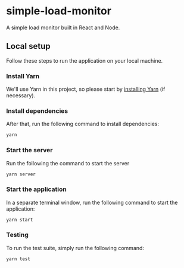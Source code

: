 # simple-load-monitor

A simple load monitor built in React and Node.

## Local setup

Follow these steps to run the application on your local machine.

### Install Yarn

We'll use Yarn in this project, so please start by [installing Yarn](https://yarnpkg.com/en/docs/install) (if necessary).

### Install dependencies

After that, run the following command to install dependencies:

```bash
yarn
```

### Start the server

Run the following the command to start the server

```bash
yarn server
```

### Start the application

In a separate terminal window, run the following command to start the application:

```bash
yarn start
```

### Testing

To run the test suite, simply run the following command:

```bash
yarn test
```
